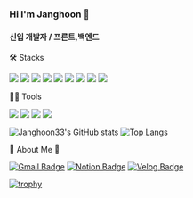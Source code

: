 
### Hi I'm Janghoon 👋

#### 신입 개발자 / 프론트,백엔드 


🛠️ Stacks

<img src="https://img.shields.io/badge/Python-3776AB?style=flat-square&logo=Python&logoColor=white"/> <img src="https://img.shields.io/badge/HTML-E34F26?style=flat-square&logo=HTML&logoColor=white"/> <img src="https://img.shields.io/badge/CSS-1572B6?style=flat-square&logo=CSS&logoColor=white"/> <img src="https://img.shields.io/badge/JavaScript-F7DF1E?style=flat-square&logo=JavaScript&logoColor=white"/> <img src="https://img.shields.io/badge/Java-40AEF0?style=flat-square&logo=Java&logoColor=white"/> <img src="https://img.shields.io/badge/MySQL-4479A1?style=flat-square&logo=MySQL&logoColor=white"/> <img src="https://img.shields.io/badge/Oracle-F80000?style=flat-square&logo=Oracle&logoColor=B=black"/> <img src="https://img.shields.io/badge/React-61DAFB?style=flat-square&logo=React&logoColor=white"/> <img src="https://img.shields.io/badge/SpringBoot-6DB33F?style=flat-square&logo=SpringBoot&logoColor=white"/>


💪🏼 Tools 

<img src="https://img.shields.io/badge/Visual Studio Code-007ACC?style=flat-square&logo=Visual Studio Code&logoColor=white"/> <img src="https://img.shields.io/badge/GitHub-181717?style=flat-square&logo=GitHub&logoColor=white"/> <img src="https://img.shields.io/badge/Eclipse IDE-2C2255?style=flat-square&logo=Eclipse IDE&logoColor=white"/> <img src="https://img.shields.io/badge/Jupyter-F37626?style=flat-square&logo=Jupyter&logoColor=white"/>

![Janghoon33's GitHub stats](https://github-readme-stats.vercel.app/api?username=Janghoon33&show_icons=true&theme=shades-of-purple)
[![Top Langs](https://github-readme-stats.vercel.app/api/top-langs/?username=Janghoon33&layout=compact&theme=shades-of-purple&langs_count=6)](https://github.com/anuraghazra/github-readme-stats)


🐶 About Me 🐻

[![Gmail Badge](https://img.shields.io/badge/Gmail-d14836?style=flat-square&logo=Gmail&logoColor=white&link=mailto:jeonjanghun4@gmail.com)](jeonjanghun4@gmail.com)
  [![Notion Badge](https://img.shields.io/badge/Notion-000000?style=flat-square&logo=Notion&logoColor=white&link=https://www.notion.so/b2c5191c870646589bed49963bf68f5e)](https://www.notion.so/b2c5191c870646589bed49963bf68f5e)
  [![Velog Badge](https://img.shields.io/badge/Naver-03C75A?style=flat-square&logo=Naver&logoColor=white&link=https://blog.naver.com/h970303)](https://blog.naver.com/h970303)



[![trophy](https://github-profile-trophy.vercel.app/?username=Janghoon33&row=1)](https://github.com/ryo-ma/github-profile-trophy)
